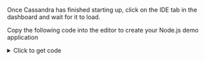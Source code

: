 Once Cassandra has  finished starting up, click on the IDE tab in the dashboard and wait for it to load.

<p>Copy the following code into the editor to create your Node.js demo application</p>

<details>
  <summary>Click to get code</summary>
<pre class="file" data-filename="quickstart.js" data-target="replace">const cassandra = require('cassandra-driver');

// TO DO: Fill in your own host and data center
const client = new cassandra.Client({
  contactPoints: ['127.0.0.1'],
  localDataCenter: 'datacenter1',
  keyspace: 'demo'
});

</pre>
</details>
